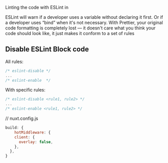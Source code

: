 Linting the code with ESLint in 

ESLint will warn if a developer uses a variable without declaring it first. Or if a developer uses “bind” when it's not necessary. With Prettier, your original code formatting is completely lost — it doesn't care what you think your code should look like, it just makes it conform to a set of rules



## Disable ESLint Block code
All rules:

```js
/* eslint-disable */
...
/* eslint-enable  */
```


With specific rules:
```js
/* eslint-disable <rule1, rule2> */
...
/* eslint-enable <rule1, rule2> */
```

// nuxt.config.js
```js
build: {
    hotMiddleware: {
    client: {
      overlay: false,
    },
  },
}
```
